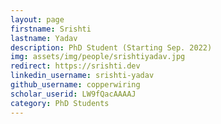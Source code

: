 ```yaml
---
layout: page
firstname: Srishti
lastname: Yadav
description: PhD Student (Starting Sep. 2022)
img: assets/img/people/srishtiyadav.jpg
redirect: https://srishti.dev
linkedin_username: srishti-yadav
github_username: copperwiring
scholar_userid: LW9fQacAAAAJ
category: PhD Students
---
```

